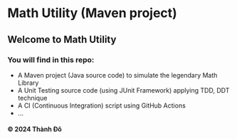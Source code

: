 # Math Utility (Maven project)

## Welcome to Math Utility

### You will find in this repo:

- A Maven project (Java source code) to simulate the legendary Math Library
- A Unit Testing source code (using JUnit Framework) applying TDD, DDT technique
- A CI (Continuous Integration) script using GitHub Actions
- ...

#### &#169; 2024 Thành Đô
